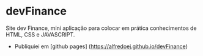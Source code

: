 # devFinance
Site dev Finance, mini aplicação para colocar em prática conhecimentos de HTML, CSS e JAVASCRIPT.
- Publiquiei em [github pages] (https://alfredoej.github.io/devFinance)
